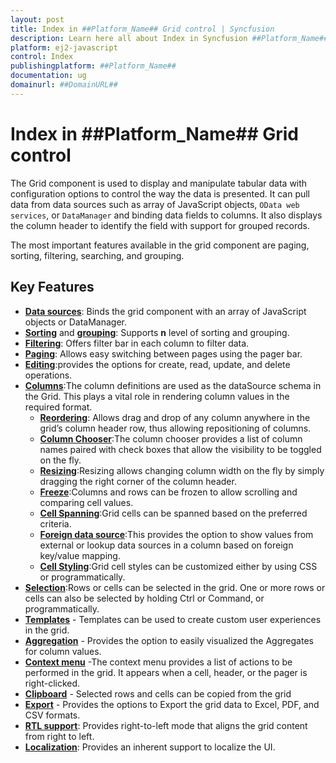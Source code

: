 ```yaml
---
layout: post
title: Index in ##Platform_Name## Grid control | Syncfusion
description: Learn here all about Index in Syncfusion ##Platform_Name## Grid control of Syncfusion Essential JS 2 and more.
platform: ej2-javascript
control: Index 
publishingplatform: ##Platform_Name##
documentation: ug
domainurl: ##DomainURL##
---
```


# Index in ##Platform_Name## Grid control

The Grid component is used to display and manipulate tabular data with configuration options to control the way the data is presented. It can pull data from data sources such as array of JavaScript objects, `OData web services`, or `DataManager` and binding data fields to columns. It also displays the column header to identify the field with support for grouped records.

The most important features available in the grid component are paging, sorting, filtering, searching, and grouping.

## Key Features

* [**Data sources**](./data-binding/): Binds the grid component with an array of JavaScript objects or DataManager.
* [**Sorting**](./sorting/) and [**grouping**](./grouping/): Supports **n** level of sorting and grouping.
* [**Filtering**](./filtering/): Offers filter bar in each column to filter data.
* [**Paging**](./paging/): Allows easy switching between pages using the pager bar.
* [**Editing**](./edit/):provides the options for create, read, update, and delete operations.
* [**Columns**](./columns/):The column definitions are used as the dataSource schema in the Grid. This plays a vital role in rendering column values in the required format.
    * [**Reordering**](./columns/#reorder): Allows drag and drop of any column anywhere in the grid’s column header row, thus allowing repositioning of columns.
    * [**Column Chooser**](./columns/#column-chooser):The column chooser provides a list of column names paired with check boxes that allow the visibility to be toggled on the fly.
    * [**Resizing**](./columns/#column-resizing):Resizing allows changing column width on the fly by simply dragging the right corner of the column header.
    * [**Freeze**](./scrolling/#frozen-rows-and-columns):Columns and rows can be frozen to allow scrolling and comparing cell values.
    * [**Cell Spanning**](./columns/#column-spanning):Grid cells can be spanned based on the preferred criteria.
    * [**Foreign data source**](./columns/#foreign-key-column):This provides the option to show values from external or lookup data sources in a column based on foreign key/value mapping.
    * [**Cell Styling**](./how-to/#customize-column-styles):Grid cell styles can be customized either by using CSS or programmatically.
* [**Selection**](./selection/):Rows or cells can be selected in the grid. One or more rows or cells can also be selected by holding Ctrl or Command, or programmatically.
* [**Templates**](./columns/#column-template) - Templates can be used to create custom user experiences in the grid.
* [**Aggregation**](./aggregates/) - Provides the option to easily visualized the Aggregates for column values.
* [**Context menu**](./context-menu/) -The context menu provides a list of actions to be performed in the grid. It appears when a cell, header, or the pager is right-clicked.
* [**Clipboard**](./clipboard/) - Selected rows and cells can be copied from the grid
* [**Export**](./pdf-export/) - Provides the options to Export the grid data to Excel, PDF, and CSV formats.
* [**RTL support**](./global-local/#right-to-left---rtl): Provides right-to-left mode that aligns the grid content from right to left.
* [**Localization**](./global-local/#localization): Provides an inherent support to localize the UI.
